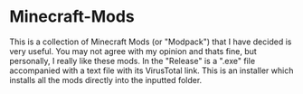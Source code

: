 # Minecraft-Mods

This is a collection of Minecraft Mods (or "Modpack") that I have decided is very useful. You may not agree with my opinion and thats fine, but personally, I really like these mods. In the "Release" is a ".exe" file accompanied with a text file with its VirusTotal link. This is an installer which installs all the mods directly into the inputted folder.
